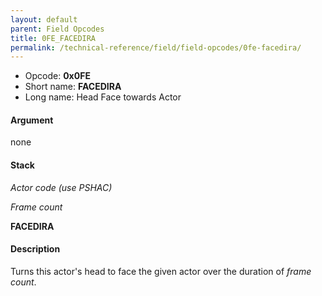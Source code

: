 ```yaml
---
layout: default
parent: Field Opcodes
title: 0FE_FACEDIRA
permalink: /technical-reference/field/field-opcodes/0fe-facedira/
---
```


-   Opcode: **0x0FE**
-   Short name: **FACEDIRA**
-   Long name: Head Face towards Actor

#### Argument

none

#### Stack

  
*Actor code (use PSHAC)*

*Frame count*

**FACEDIRA**

#### Description

Turns this actor's head to face the given actor over the duration of *frame count*.
